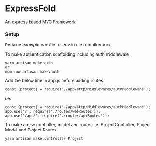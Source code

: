 # ExpressFold
An express based MVC Framework

### Setup
Rename *example.env* file to *.env* in the root directory

To make authentication scaffolding including auth middleware
```
yarn artisan make:auth
or
npm run artisan make:auth
```
Add the below line in app.js before adding routes.
```
const {protect} = require('./app/Http/Middlewares/authMiddleware');
```
i.e.
```
const {protect} = require('./app/Http/Middlewares/authMiddleware');
app.use('/', require('./routes/webRoutes'));
app.use('/api/', require('./routes/apiRoutes'));
```

To make a new controller, model and routes
i.e. ProjectController, Project Model and Project Routes
```
yarn artisan make:controller Project
```